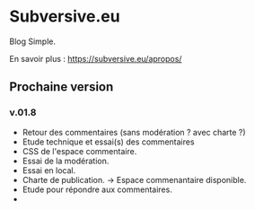 # Subversive.eu

Blog Simple.

En savoir plus :   <https://subversive.eu/apropos/>

## Prochaine version

### v.01.8

- Retour des commentaires (sans modération ? avec charte ?)
- Etude technique et essai(s) des commentaires
 - CSS de l'espace commentaire.
 - Essai de la modération.
 - Essai en local.
 - Charte de publication.
-> Espace commenantaire disponible.
- Etude pour répondre aux commentaires.
- 